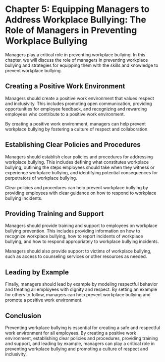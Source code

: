 Chapter 5: Equipping Managers to Address Workplace Bullying: The Role of Managers in Preventing Workplace Bullying
==================================================================================================================

Managers play a critical role in preventing workplace bullying. In this chapter, we will discuss the role of managers in preventing workplace bullying and strategies for equipping them with the skills and knowledge to prevent workplace bullying.

Creating a Positive Work Environment
------------------------------------

Managers should create a positive work environment that values respect and inclusivity. This includes promoting open communication, providing opportunities for employee feedback, and recognizing and rewarding employees who contribute to a positive work environment.

By creating a positive work environment, managers can help prevent workplace bullying by fostering a culture of respect and collaboration.

Establishing Clear Policies and Procedures
------------------------------------------

Managers should establish clear policies and procedures for addressing workplace bullying. This includes defining what constitutes workplace bullying, outlining the steps employees should take when they witness or experience workplace bullying, and identifying potential consequences for perpetrators of workplace bullying.

Clear policies and procedures can help prevent workplace bullying by providing employees with clear guidance on how to respond to workplace bullying incidents.

Providing Training and Support
------------------------------

Managers should provide training and support to employees on workplace bullying prevention. This includes providing information on how to recognize workplace bullying, how to report incidents of workplace bullying, and how to respond appropriately to workplace bullying incidents.

Managers should also provide support to victims of workplace bullying, such as access to counseling services or other resources as needed.

Leading by Example
------------------

Finally, managers should lead by example by modeling respectful behavior and treating all employees with dignity and respect. By setting an example for others to follow, managers can help prevent workplace bullying and promote a positive work environment.

Conclusion
----------

Preventing workplace bullying is essential for creating a safe and respectful work environment for all employees. By creating a positive work environment, establishing clear policies and procedures, providing training and support, and leading by example, managers can play a critical role in preventing workplace bullying and promoting a culture of respect and inclusivity.
